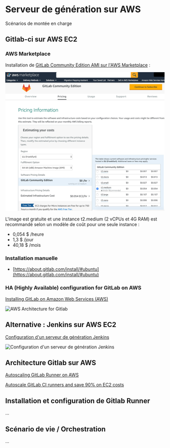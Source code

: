 # Serveur de génération sur AWS

<!-- toc -->

Scénarios de montée en charge

## Gitlab-ci sur AWS EC2

### AWS Marketplace

Installation de [GitLab Community Edition AMI sur l'AWS Marketplace](https://aws.amazon.com/marketplace/pp/B071RFCJZK) :

![GitLab Community Edition AMI sur l'AWS Marketplace](/images/AWS-Marketplace-GitLab-Community-Edition.jpg)

L'image est gratuite et une instance t2.medium (2 vCPUs et 4G RAM) est recommandé selon un modèle de coût pour une seule instance :

* 0,054 $ /heure
* 1,3 $ /jour
* 40,18 $ /mois

### Installation manuelle

* [https://about.gitlab.com/install/#ubuntu](https://about.gitlab.com/install/#ubuntu)

### HA (Highly Available) configuration for GitLab on AWS

[Installing GitLab on Amazon Web Services (AWS)](https://docs.gitlab.com/ee/install/aws/)

![AWS Architecture for Gitlab](https://docs.gitlab.com/ee/install/aws/img/aws_diagram.png)

## Alternative : Jenkins sur AWS EC2

[Configuration d'un serveur de génération Jenkins](https://aws.amazon.com/fr/getting-started/projects/setup-jenkins-build-server/)

![Configuration d'un serveur de génération Jenkins](https://d1.awsstatic.com/Projects/P5505030/arch-diagram_jenkins.7677f587a3727562ec4e6c7e69ed594729cab171.png)

## Architecture Gitlab sur AWS

[Autoscaling GitLab Runner on AWS](https://docs.gitlab.com/runner/configuration/runner_autoscale_aws/)

[Autoscale GitLab CI runners and save 90% on EC2 costs](https://about.gitlab.com/2017/11/23/autoscale-ci-runners/)

## Installation et configuration de Gitlab Runner

...

## Scénario de vie / Orchestration

...
